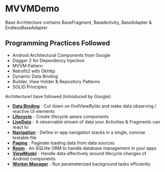 # MVVMDemo

Base Architecture contains BaseFragment, BaseActivity, BaseAdapter & EndlessBaseAdapter


## Programming Practices Followed
* Android Architectural Components from Google
* Dagger 2 for Dependency Injection 
* MVVM Pattern
* Retrofit2 with Okhttp
* Dynamic Data Binding
* Builder, View Holder & Repository Patterns
* SOLID Principles

Architecture I have followed (introduced by Google):
* **[Data Binding](https://developer.android.com/topic/libraries/data-binding/)** :  Cut down on findViewByIds and make data observing / reactive UI elements
* **[Lifecycle ](https://developer.android.com/topic/libraries/architecture/lifecycle)** :  Create lifecycle aware components
* **[LiveData](https://developer.android.com/topic/libraries/architecture/livedata)** :   A observable stream of data your Activities & Fragments can react to
* **[Navigation](https://developer.android.com/topic/libraries/architecture/navigation/)** :  Define in-app navigation stacks in a single, concise testable file
* **[Paging](https://developer.android.com/topic/libraries/architecture/paging/)** :  Paginate loading data from data sources
* **[Room](https://developer.android.com/topic/libraries/architecture/room)** :  An SQLlite ORM to handle database management in your apps
* **[ViewModel ](https://developer.android.com/topic/libraries/architecture/viewmodel)** :  Handle data effectively around lifecycle changes of Android components
* **[Worker Manager](https://developer.android.com/topic/libraries/architecture/paging/)** :  Run parameterized background tasks efficiently
